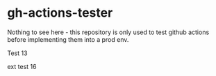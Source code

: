 # gh-actions-tester
Nothing to see here - this repository is only used to test github actions before implementing them into a prod env.

Test 13

ext test 16
